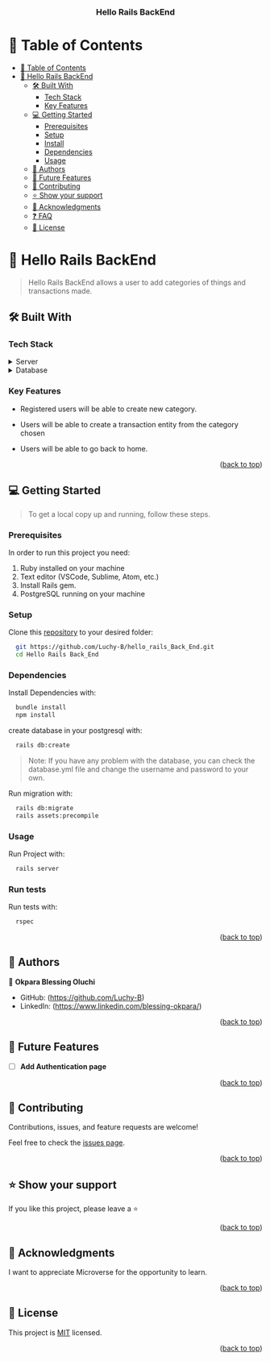 <div align="center">
  <h3><b>Hello Rails BackEnd</b></h3>
</div>

# 📗 Table of Contents

- [📗 Table of Contents](#-table-of-contents)
- [📖 Hello Rails BackEnd ](#-Hello_Rails_Back_End-)
  - [🛠 Built With ](#-built-with-)
    - [Tech Stack ](#tech-stack-)
    - [Key Features ](#key-features-)
  - [💻 Getting Started ](#-getting-started-)
    - [Prerequisites](#prerequisites)
    - [Setup](#setup)
    - [Install](#install)
    - [Dependencies](#dependencies)
    - [Usage](#usage)
  - [👥 Authors ](#-authors-)
  - [🔭 Future Features ](#-future-features-)
  - [🤝 Contributing ](#-contributing-)
  - [⭐️ Show your support ](#️-show-your-support-)
  - [🙏 Acknowledgments ](#-acknowledgments-)
  - [❓ FAQ ](#-faq-)
  - [📝 License ](#-license-)

<!-- PROJECT DESCRIPTION -->

# 📖 Hello Rails BackEnd <a name="about-project"></a>

> Hello Rails BackEnd allows a user to add categories of things and transactions made.

## 🛠 Built With <a name="built-with"></a>

### Tech Stack <a name="tech-stack"></a>

<details>
  <summary>Server</summary>
  <ul>
    <li><a href="https://www.ruby-lang.org/en/">Ruby (v3.2.2)</a></li>
    <li><a href="https://rubyonrails.org/">Ruby on Rails (v7.0.5)</a></li>
  </ul>
</details>
<details>
  <summary>Database</summary>
  <ul>
    <li><a href="https://postgresql.org">PostgreSQL</a></li>
  </ul></details>

### Key Features <a name="key-features"></a>

- Registered users will be able to create new category.

- Users will be able to create a transaction entity from the category chosen

- Users will be able to go back to home.

<p align="right">(<a href="#readme-top">back to top</a>)</p>

## 💻 Getting Started <a name="getting-started"></a>

> To get a local copy up and running, follow these steps.

### Prerequisites

In order to run this project you need:

1. Ruby installed on your machine
2. Text editor (VSCode, Sublime, Atom, etc.)
3. Install Rails gem.
4. PostgreSQL running on your machine

### Setup

Clone this [repository](https://github.com/Luchy-B/hello_rails_Back_End.git) to your desired folder:

```sh
  git https://github.com/Luchy-B/hello_rails_Back_End.git
  cd Hello Rails Back_End
```

### Dependencies

Install Dependencies with:

```sh
  bundle install
  npm install
```

create database in your postgresql with:

```sh
  rails db:create
```

> Note: If you have any problem with the database, you can check the database.yml file and change the username and password to your own.

Run migration with:

```sh
  rails db:migrate
  rails assets:precompile
```

### Usage

Run Project with:

```sh
  rails server
```

### Run tests

Run tests with:

```sh
  rspec
```

<p align="right">(<a href="#readme-top">back to top</a>)</p>

## 👥 Authors <a name="authors"></a>

👤 **Okpara Blessing Oluchi**

- GitHub: (https://github.com/Luchy-B)
- LinkedIn: (https://www.linkedin.com/blessing-okpara/)

<p align="right">(<a href="#readme-top">back to top</a>)</p>

<!-- FUTURE FEATURES -->

## 🔭 Future Features <a name="future-features"></a>

- [ ] **Add Authentication page**

<p align="right">(<a href="#readme-top">back to top</a>)</p>

<!-- CONTRIBUTING -->

## 🤝 Contributing <a name="contributing"></a>

Contributions, issues, and feature requests are welcome!

Feel free to check the [issues page](https://github.com/Luchy-B/hello_rails_Back_End.git).

<p align="right">(<a href="#readme-top">back to top</a>)</p>

<!-- SUPPORT -->

## ⭐️ Show your support <a name="support"></a>

If you like this project, please leave a ⭐️

<p align="right">(<a href="#readme-top">back to top</a>)</p>

<!-- ACKNOWLEDGEMENTS -->

## 🙏 Acknowledgments <a name="acknowledgements"></a>

I want to appreciate Microverse for the opportunity to learn.

<p align="right">(<a href="#readme-top">back to top</a>)</p>

<!-- LICENSE -->

## 📝 License <a name="license"></a>

This project is [MIT](./LICENSE.md) licensed.

<p align="right">(<a href="#readme-top">back to top</a>)</p>